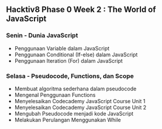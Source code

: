 ## Hacktiv8 Phase 0 Week 2 : The World of JavaScript

### Senin - Dunia JavaScript

- Penggunaan Variable dalam JavaScript
- Penggunaan Conditional (If-else) dalam JavaScript
- Penggunaan Iteration (For) dalam JavaScript

### Selasa - Pseudocode, Functions, dan Scope

- Membuat algoritma sederhana dalam pseudocode
- Mengenal Penggunaan Functions
- Menyelesaikan Codecademy JavaScript Course Unit 1
- Menyelesaikan Codecademy JavaScript Course Unit 2
- Mengubah Pseudocode menjadi kode JavaScript
- Melakukan Perulangan Menggunakan While
